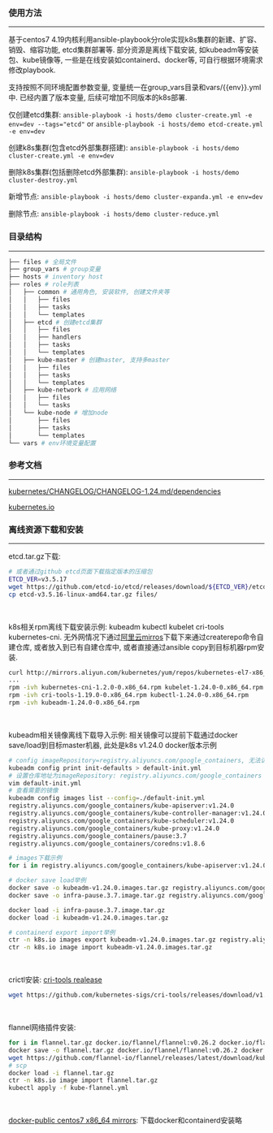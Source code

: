 ### 使用方法
---
基于centos7 4.19内核利用ansible-playbook分role实现k8s集群的新建、扩容、销毁、缩容功能, etcd集群部署等. 部分资源是离线下载安装, 如kubeadm等安装包、kube镜像等, 一些是在线安装如containerd、docker等, 可自行根据环境需求修改playbook.

支持按照不同环境配置参数变量, 变量统一在group_vars目录和vars/{{env}}.yml中. 已经内置了版本变量, 后续可增加不同版本的k8s部署.

仅创建etcd集群: `ansible-playbook -i hosts/demo cluster-create.yml -e env=dev --tags="etcd"` or `ansible-playbook -i hosts/demo etcd-create.yml -e env=dev`

创建k8s集群(包含etcd外部集群搭建): `ansible-playbook -i hosts/demo cluster-create.yml -e env=dev`

删除k8s集群(包括删除etcd外部集群): `ansible-playbook -i hosts/demo cluster-destroy.yml`

新增节点: `ansible-playbook -i hosts/demo cluster-expanda.yml -e env=dev`

删除节点: `ansible-playbook -i hosts/demo cluster-reduce.yml`

### 目录结构
---
```bash
├── files # 全局文件
├── group_vars # group变量
├── hosts # inventory host
├── roles # role列表
│   ├── common # 通用角色, 安装软件, 创建文件夹等
│   │   ├── files
│   │   ├── tasks
│   │   └── templates
│   ├── etcd # 创建etcd集群
│   │   ├── files
│   │   ├── handlers
│   │   ├── tasks
│   │   └── templates
│   ├── kube-master # 创建master, 支持多master
│   │   ├── files
│   │   ├── tasks
│   │   └── templates
│   ├── kube-network # 应用网络
│   │   ├── files
│   │   └── tasks
│   └── kube-node # 增加node
│       ├── files
│       ├── tasks
│       └── templates
└── vars # env环境变量配置
```


### 参考文档
---
[kubernetes/CHANGELOG/CHANGELOG-1.24.md/dependencies](https://github.com/kubernetes/kubernetes/blob/master/CHANGELOG/CHANGELOG-1.24.md#dependencies)

[kubernetes.io](https://kubernetes.io/zh-cn/docs/setup/production-environment/tools/kubeadm/install-kubeadm/)

### 离线资源下载和安装
---
etcd.tar.gz下载:
```bash
# 或者通过github etcd页面下载指定版本的压缩包
ETCD_VER=v3.5.17
wget https://github.com/etcd-io/etcd/releases/download/${ETCD_VER}/etcd-${ETCD_VER}-linux-amd64.tar.gz
cp etcd-v3.5.16-linux-amd64.tar.gz files/
```

<br>

k8s相关rpm离线下载安装示例: kubeadm kubectl kubelet cri-tools kubernetes-cni. 无外网情况下通过[阿里云mirros](http://mirrors.aliyun.com/kubernetes/yum/repos/kubernetes-el7-x86_64/Packages)下载下来通过createrepo命令自建仓库, 或者放入到已有自建仓库中, 或者直接通过ansible copy到目标机器rpm安装. 
```bash
curl http://mirrors.aliyun.com/kubernetes/yum/repos/kubernetes-el7-x86_64/Packages/de422b616a367cafae90aef704625fc34b0b222353f4fb59235bb3cf2f9d0988-kubelet-1.24.0-0.x86_64.rpm -o kubelet-1.24.0-0.x86_64.rpm
...
rpm -ivh kubernetes-cni-1.2.0-0.x86_64.rpm kubelet-1.24.0-0.x86_64.rpm
rpm -ivh cri-tools-1.19.0-0.x86_64.rpm kubectl-1.24.0-0.x86_64.rpm
rpm -ivh kubeadm-1.24.0-0.x86_64.rpm
```

<br>

kubeadm相关镜像离线下载导入示例: 相关镜像可以提前下载通过docker save/load到目标master机器, 此处是k8s v1.24.0 docker版本示例
```bash
# config imageRepository=registry.aliyuncs.com/google_containers, 无法访问公网的情况下提前下载并save
kubeadm config print init-defaults > default-init.yml
# 设置仓库地址为imageRepository: registry.aliyuncs.com/google_containers
vim default-init.yml 
# 查看需要的镜像
kubeadm config images list --config=./default-init.yml
registry.aliyuncs.com/google_containers/kube-apiserver:v1.24.0
registry.aliyuncs.com/google_containers/kube-controller-manager:v1.24.0
registry.aliyuncs.com/google_containers/kube-scheduler:v1.24.0
registry.aliyuncs.com/google_containers/kube-proxy:v1.24.0
registry.aliyuncs.com/google_containers/pause:3.7
registry.aliyuncs.com/google_containers/coredns:v1.8.6

# images下载示例
for i in registry.aliyuncs.com/google_containers/kube-apiserver:v1.24.0 registry.aliyuncs.com/google_containers/kube-controller-manager:v1.24.0 registry.aliyuncs.com/google_containers/kube-scheduler:v1.24.0 registry.aliyuncs.com/google_containers/kube-proxy:v1.24.0 registry.aliyuncs.com/google_containers/pause:3.2 registry.aliyuncs.com/google_containers/coredns:1.6.7;do docker pull $i;done

# docker save load举例
docker save -o kubeadm-v1.24.0.images.tar.gz registry.aliyuncs.com/google_containers/kube-apiserver:v1.27.0 registry.aliyuncs.com/google_containers/kube-controller-manager:v1.27.0 registry.aliyuncs.com/google_containers/kube-scheduler:v1.27.0 registry.aliyuncs.com/google_containers/kube-proxy:v1.27.0 registry.aliyuncs.com/google_containers/pause:3.9 registry.aliyuncs.com/google_containers/coredns:v1.10.1
docker save -o infra-pause.3.7.image.tar.gz registry.aliyuncs.com/google_containers/pause:3.7

docker load -i infra-pause.3.7.image.tar.gz
docker load -i kubeadm-v1.24.0.images.tar.gz

# containerd export import举例
ctr -n k8s.io images export kubeadm-v1.24.0.images.tar.gz registry.aliyuncs.com/google_containers/coredns:v1.8.6 xxx
ctr -n k8s.io image import kubeadm-v1.24.0.images.tar.gz
```

<br>

crictl安装: [cri-tools realease](https://github.com/kubernetes-sigs/cri-tools/releases)
```bash
wget https://github.com/kubernetes-sigs/cri-tools/releases/download/v1.32.0/crictl-v1.32.0-linux-amd64.tar.gz

```

<br>

flannel网络插件安装:
```bash
for i in flannel.tar.gz docker.io/flannel/flannel:v0.26.2 docker.io/flannel/flannel-cni-plugin:v1.6.0-flannel1 docker.io/flannel/flannel:v0.26.2;do docker pull $i; done
docker save -o flannel.tar.gz docker.io/flannel/flannel:v0.26.2 docker.io/flannel/flannel-cni-plugin:v1.6.0-flannel1 docker.io/flannel/flannel:v0.26.2
wget https://github.com/flannel-io/flannel/releases/latest/download/kube-flannel.yml 
# scp 
docker load -i flannel.tar.gz
ctr -n k8s.io image import flannel.tar.gz
kubectl apply -f kube-flannel.yml 
```

<br>

[docker-public centos7 x86_64 mirrors](https://download.docker.com/linux/centos/7/x86_64/stable/Packages/): 下载docker和containerd安装略


